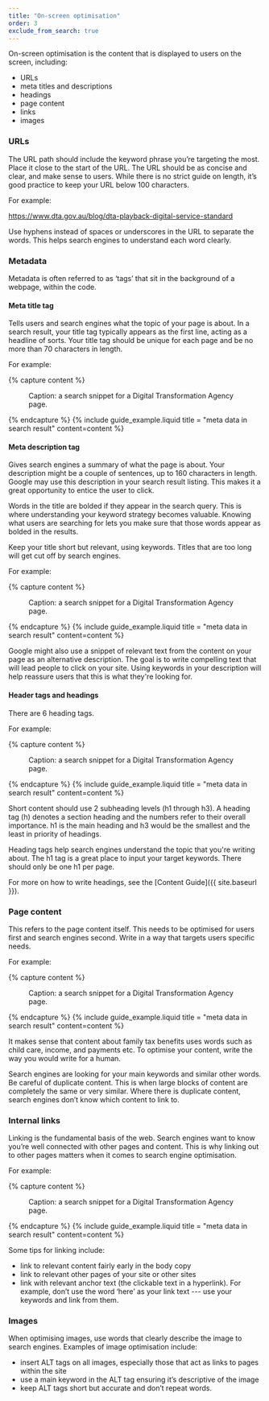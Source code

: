 ```yaml
---
title: "On-screen optimisation"
order: 3
exclude_from_search: true
---
```


On-screen optimisation is the content that is displayed to users on the screen, including: 
- URLs
- meta titles and descriptions
- headings
- page content
- links
- images

### URLs

The URL path should include the keyword phrase you’re targeting the most. Place it close to the start of the URL. The URL should be as concise and clear, and make sense to users. While there is no strict guide on length, it’s good practice to keep your URL below 100 characters. 

For example:

https://www.dta.gov.au/blog/dta-playback-digital-service-standard

Use hyphens instead of spaces or underscores in the URL to separate the words. This helps search engines to understand each word clearly.

### Metadata

Metadata is often referred to as ‘tags’ that sit in the background of a webpage, within the code.

#### Meta title tag

Tells users and search engines what the topic of your page is about. In a search result, your title tag typically appears as the first line, acting as a headline of sorts. Your title tag should be unique for each page and be no more than 70 characters in length.

For example:

{% capture content %}
<figure>
  <img src='{{site.baseurl}}/assets/seo-metatitle.png' alt='' />
  <figcaption>Caption: a search snippet for a Digital Transformation Agency page.</figcaption>
</figure>
{% endcapture %}
{% include guide_example.liquid
  title = "meta data in search result"
  content=content
%}

#### Meta description tag

Gives search engines a summary of what the page is about. Your description might be a couple of sentences, up to 160 characters in length. Google may use this description in your search result listing. This makes it a great opportunity to entice the user to click. 

Words in the title are bolded if they appear in the search query. This is where understanding your keyword strategy becomes valuable. Knowing what users are searching for lets you make sure that those words appear as bolded in the results.

Keep your title short but relevant, using keywords. Titles that are too long will get cut off by search engines.

For example: 

{% capture content %}
<figure>
  <img src='{{site.baseurl}}/assets/seo-metadescription.png' alt='' />
  <figcaption>Caption: a search snippet for a Digital Transformation Agency page.</figcaption>
</figure>
{% endcapture %}
{% include guide_example.liquid
  title = "meta data in search result"
  content=content
%}

Google might also use a snippet of relevant text from the content on your page as an alternative description. 
The goal is to write compelling text that will lead people to click on your site. Using keywords in your description will help reassure users that this is what they're looking for. 

#### Header tags and headings

There are 6 heading tags.

For example:

{% capture content %}
<figure>
  <img src='{{site.baseurl}}/assets/seo-headings.png' alt='' />
  <figcaption>Caption: a search snippet for a Digital Transformation Agency page.</figcaption>
</figure>
{% endcapture %}
{% include guide_example.liquid
  title = "meta data in search result"
  content=content
%}

Short content should use 2 subheading levels (h1 through h3). A heading tag (h) denotes a section heading and the numbers refer to their overall importance. h1 is the main heading and h3 would be the smallest and the least in priority of headings.

Heading tags help search engines understand the topic that you're writing about. The h1 tag is a great place to input your target keywords. There should only be one h1 per page.

For more on how to write headings, see the [Content Guide]({{ site.baseurl }}).

### Page content

This refers to the page content itself. This needs to be optimised for users first and search engines second. Write in a way that targets users specific needs.

For example:

{% capture content %}
<figure>
  <img src='{{site.baseurl}}/assets/seo-4.png' alt='' />
  <figcaption>Caption: a search snippet for a Digital Transformation Agency page.</figcaption>
</figure>
{% endcapture %}
{% include guide_example.liquid
  title = "meta data in search result"
  content=content
%}

It makes sense that content about family tax benefits uses words such as child care, income, and payments etc. To optimise your content, write the way you would write for a human.

Search engines are looking for your main keywords and similar other words. Be careful of duplicate content. This is when large blocks of content are completely the same or very similar. Where there is duplicate content, search engines don’t know which content to link to.

### Internal links

Linking is the fundamental basis of the web. Search engines want to know you’re well connected with other pages and content. This is why linking out to other pages matters when it comes to search engine optimisation. 

For example:

{% capture content %}
<figure>
  <img src='{{site.baseurl}}/assets/seo-links.png' alt='' />
  <figcaption>Caption: a search snippet for a Digital Transformation Agency page.</figcaption>
</figure>
{% endcapture %}
{% include guide_example.liquid
  title = "meta data in search result"
  content=content
%}

Some tips for linking include:

- link to relevant content fairly early in the body copy
- link to relevant other pages of your site or other sites
- link with relevant anchor text (the clickable text in a hyperlink). For example, don’t use the word ‘here’ as your link text --- use your keywords and link from them.

### Images

When optimising images, use words that clearly describe the image to search engines. Examples of image optimisation include:

- insert ALT tags on all images, especially those that act as links to pages within the site
- use a main keyword in the ALT tag ensuring it’s descriptive of the image
- keep ALT tags short but accurate and don’t repeat words.

